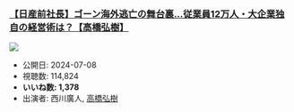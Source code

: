 ### [【日産前社長】ゴーン海外逃亡の舞台裏...従業員12万人・大企業独自の経営術は？【高橋弘樹】](https://www.youtube.com/watch?v=Mbkx01DT6Xc)
[![](https://img.youtube.com/vi/Mbkx01DT6Xc/hqdefault.jpg)](https://www.youtube.com/watch?v=Mbkx01DT6Xc)
-   公開日: 2024-07-08
-   視聴数: 114,824
-   **いいね数: 1,378**
-   出演者: 西川廣人, [高橋弘樹](/rehacq_fan/people/高橋弘樹 "wikilink")
